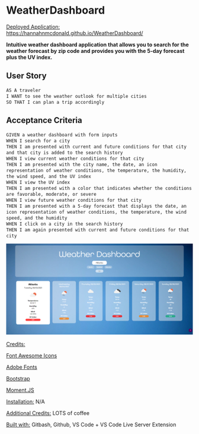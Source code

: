 # WeatherDashboard

<ins> Deployed Application:</ins> https://hannahnmcdonald.github.io/WeatherDashboard/

**Intuitive weather dashboard application that allows you to search for the weather forecast by zip code and provides you with the 5-day forecast plus the UV index.**

## User Story

```
AS A traveler
I WANT to see the weather outlook for multiple cities
SO THAT I can plan a trip accordingly
```

## Acceptance Criteria

```
GIVEN a weather dashboard with form inputs
WHEN I search for a city
THEN I am presented with current and future conditions for that city and that city is added to the search history
WHEN I view current weather conditions for that city
THEN I am presented with the city name, the date, an icon representation of weather conditions, the temperature, the humidity, the wind speed, and the UV index
WHEN I view the UV index
THEN I am presented with a color that indicates whether the conditions are favorable, moderate, or severe
WHEN I view future weather conditions for that city
THEN I am presented with a 5-day forecast that displays the date, an icon representation of weather conditions, the temperature, the wind speed, and the humidity
WHEN I click on a city in the search history
THEN I am again presented with current and future conditions for that city
```


![Screenshot](/images/Screenshot.png)

<ins>Credits:</ins> 
                    
[Font Awesome Icons](https://fontawesome.com/)
                    
[Adobe Fonts](https://fonts.adobe.com/fonts)

[Bootstrap](https://getbootstrap.com/)

[Moment.JS](https://momentjs.com/docs/#/displaying/)
  
<ins>Installation:</ins> N/A

<ins>Additional Credits:</ins> LOTS of coffee

<ins>Built with:</ins> Gitbash, Github, VS Code + VS Code Live Server Extension 

